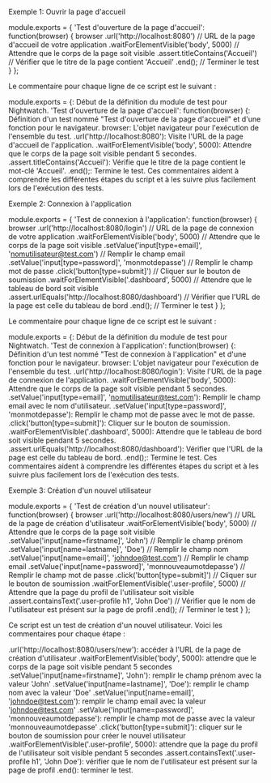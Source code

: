

Exemple 1: Ouvrir la page d'accueil


module.exports = {
  'Test d\'ouverture de la page d\'accueil': function(browser) {
    browser
      .url('http://localhost:8080') // URL de la page d'accueil de votre application
      .waitForElementVisible('body', 5000) // Attendre que le corps de la page soit visible
      .assert.titleContains('Accueil') // Vérifier que le titre de la page contient 'Accueil'
      .end(); // Terminer le test
  }
};

Le commentaire pour chaque ligne de ce script est le suivant :

module.exports = {: Début de la définition du module de test pour Nightwatch.
'Test d\'ouverture de la page d\'accueil': function(browser) {: Définition d'un test nommé "Test d'ouverture de la page d'accueil" et d'une fonction pour le navigateur.
browser: L'objet navigateur pour l'exécution de l'ensemble du test.
.url('http://localhost:8080'): Visite l'URL de la page d'accueil de l'application.
.waitForElementVisible('body', 5000): Attendre que le corps de la page soit visible pendant 5 secondes.
.assert.titleContains('Accueil'): Vérifie que le titre de la page contient le mot-clé 'Accueil'.
.end();: Termine le test.
Ces commentaires aident à comprendre les différentes étapes du script et à les suivre plus facilement lors de l'exécution des tests.

Exemple 2: Connexion à l'application

module.exports = {
  'Test de connexion à l\'application': function(browser) {
    browser
      .url('http://localhost:8080/login') // URL de la page de connexion de votre application
      .waitForElementVisible('body', 5000) // Attendre que le corps de la page soit visible
      .setValue('input[type=email]', 'nomutilisateur@test.com') // Remplir le champ email
      .setValue('input[type=password]', 'monmotdepasse') // Remplir le champ mot de passe
      .click('button[type=submit]') // Cliquer sur le bouton de soumission
      .waitForElementVisible('.dashboard', 5000) // Attendre que le tableau de bord soit visible
      .assert.urlEquals('http://localhost:8080/dashboard') // Vérifier que l'URL de la page est celle du tableau de bord
      .end(); // Terminer le test
  }
};

Le commentaire pour chaque ligne de ce script est le suivant :

module.exports = {: Début de la définition du module de test pour Nightwatch.
'Test de connexion à l\'application': function(browser) {: Définition d'un test nommé "Test de connexion à l'application" et d'une fonction pour le navigateur.
browser: L'objet navigateur pour l'exécution de l'ensemble du test.
.url('http://localhost:8080/login'): Visite l'URL de la page de connexion de l'application.
.waitForElementVisible('body', 5000): Attendre que le corps de la page soit visible pendant 5 secondes.
.setValue('input[type=email]', 'nomutilisateur@test.com'): Remplir le champ email avec le nom d'utilisateur.
.setValue('input[type=password]', 'monmotdepasse'): Remplir le champ mot de passe avec le mot de passe.
.click('button[type=submit]'): Cliquer sur le bouton de soumission.
.waitForElementVisible('.dashboard', 5000): Attendre que le tableau de bord soit visible pendant 5 secondes.
.assert.urlEquals('http://localhost:8080/dashboard'): Vérifier que l'URL de la page est celle du tableau de bord.
.end();: Termine le test.
Ces commentaires aident à comprendre les différentes étapes du script et à les suivre plus facilement lors de l'exécution des tests.


Exemple 3: Création d'un nouvel utilisateur


module.exports = {
  'Test de création d\'un nouvel utilisateur': function(browser) {
    browser
      .url('http://localhost:8080/users/new') // URL de la page de création d'utilisateur
      .waitForElementVisible('body', 5000) // Attendre que le corps de la page soit visible
      .setValue('input[name=firstname]', 'John') // Remplir le champ prénom
      .setValue('input[name=lastname]', 'Doe') // Remplir le champ nom
      .setValue('input[name=email]', 'johndoe@test.com') // Remplir le champ email
      .setValue('input[name=password]', 'monnouveaumotdepasse') // Remplir le champ mot de passe
      .click('button[type=submit]') // Cliquer sur le bouton de soumission
      .waitForElementVisible('.user-profile', 5000) // Attendre que la page du profil de l'utilisateur soit visible
      .assert.containsText('.user-profile h1', 'John Doe') // Vérifier que le nom de l'utilisateur est présent sur la page de profil
      .end(); // Terminer le test
  }
};

Ce script est un test de création d'un nouvel utilisateur. Voici les commentaires pour chaque étape :

.url('http://localhost:8080/users/new'): accéder à l'URL de la page de création d'utilisateur
.waitForElementVisible('body', 5000): attendre que le corps de la page soit visible pendant 5 secondes
.setValue('input[name=firstname]', 'John'): remplir le champ prénom avec la valeur 'John'
.setValue('input[name=lastname]', 'Doe'): remplir le champ nom avec la valeur 'Doe'
.setValue('input[name=email]', 'johndoe@test.com'): remplir le champ email avec la valeur 'johndoe@test.com'
.setValue('input[name=password]', 'monnouveaumotdepasse'): remplir le champ mot de passe avec la valeur 'monnouveaumotdepasse'
.click('button[type=submit]'): cliquer sur le bouton de soumission pour créer le nouvel utilisateur
.waitForElementVisible('.user-profile', 5000): attendre que la page du profil de l'utilisateur soit visible pendant 5 secondes
.assert.containsText('.user-profile h1', 'John Doe'): vérifier que le nom de l'utilisateur est présent sur la page de profil
.end(): terminer le test.
